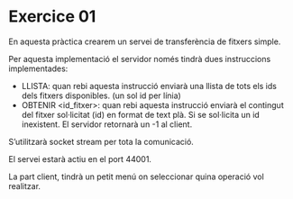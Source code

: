 # Exercice 01

En aquesta pràctica crearem un servei de transferència de fitxers simple.

Per aquesta implementació el servidor només tindrà dues instruccions
implementades:

- LLISTA: quan rebi aquesta instrucció enviarà una llista de tots els ids dels fitxers disponibles. (un sol id per línia)
- OBTENIR &lt;id_fitxer&gt;: quan rebi aquesta instrucció enviarà el contingut del fitxer sol·licitat (id) en format de text plà. Si se sol·licita un id inexistent. El servidor retornarà un -1 al client.

S’utilitzarà socket stream per tota la comunicació.

El servei estarà actiu en el port 44001.

La part client, tindrà un petit menú on seleccionar quina operació vol
realitzar.